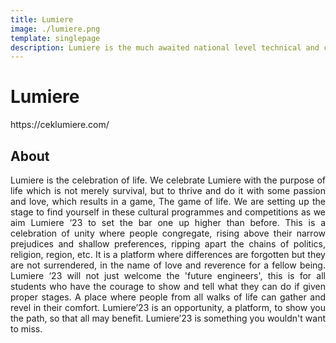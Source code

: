 ```yaml
---
title: Lumiere
image: ./lumiere.png
template: singlepage
description: Lumiere is the much awaited national level technical and cultural festival conducted by the college.
---
```

<h1>Lumiere</h1>
https://ceklumiere.com/
<h2>About</h2>
<p align="justify">
  Lumiere is the celebration of life. We celebrate Lumiere with the purpose of life which is not merely survival, but to thrive and do it with some passion and love, which results in a game, The game of life. We are setting up the stage to find yourself in these cultural programmes and competitions as we aim Lumiere ‘23 to set the bar one up higher than before. This is a celebration of unity where people congregate, rising above their narrow prejudices and shallow preferences, ripping apart the chains of politics, religion, region, etc. It is a platform where differences are forgotten but they are not surrendered, in the name of love and reverence for a fellow being. Lumiere ‘23 will not just welcome the 'future engineers', this is for all students who have the courage to show and tell what they can do if given proper stages. A place where people from all walks of life can gather and revel in their comfort. Lumiere’23 is an opportunity, a platform, to show you the path, so that all may benefit. Lumiere’23 is something you wouldn't want to miss.
</p>
